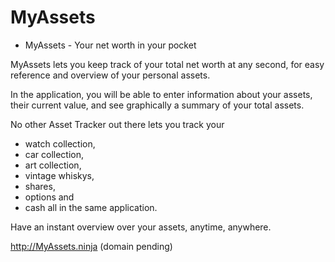 # MyAssets
* MyAssets - Your net worth in your pocket

MyAssets lets you keep track of your total net worth at any second, for easy reference and overview of your personal assets. 

In the application, you will be able to enter information about your assets, their current value, and see graphically a summary of your total assets.

No other Asset Tracker out there lets you track your 
* watch collection, 
* car collection, 
* art collection, 
* vintage whiskys, 
* shares, 
* options and 
* cash 
all in the same application. 

Have an instant overview over your assets, anytime, anywhere.

http://MyAssets.ninja (domain pending)
